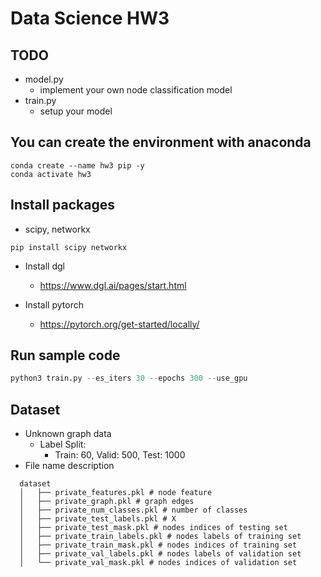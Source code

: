 # Data Science HW3

## TODO

* model.py
  * implement your own node classification model
* train.py
  * setup your model

## You can create the environment with anaconda

```
conda create --name hw3 pip -y
conda activate hw3
```

## Install packages

* scipy, networkx

```
pip install scipy networkx
```

* Install dgl
  * <https://www.dgl.ai/pages/start.html>

* Install pytorch
  * <https://pytorch.org/get-started/locally/>

## Run sample code

```python
python3 train.py --es_iters 30 --epochs 300 --use_gpu
```

## Dataset

* Unknown graph data
  * Label Split:
    * Train: 60, Valid: 500, Test: 1000
* File name description

```
  dataset
  │   ├── private_features.pkl # node feature
  │   ├── private_graph.pkl # graph edges
  │   ├── private_num_classes.pkl # number of classes
  │   ├── private_test_labels.pkl # X
  │   ├── private_test_mask.pkl # nodes indices of testing set
  │   ├── private_train_labels.pkl # nodes labels of training set
  │   ├── private_train_mask.pkl # nodes indices of training set
  │   ├── private_val_labels.pkl # nodes labels of validation set
  │   └── private_val_mask.pkl # nodes indices of validation set
```
